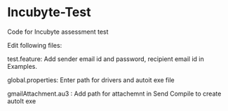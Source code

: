 # Incubyte-Test
Code for Incubyte assessment test

Edit following files:

test.feature:
Add sender email id and password, recipient email id in Examples.

global.properties:
Enter path for drivers and  autoit exe file

gmailAttachment.au3 :
Add path for attachemnt in Send
Compile to create autoIt exe
